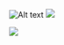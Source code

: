 ![Alt text](https://raw.github.com/potherca-blog/StackOverflow/master/question.13808020.include-an-svg-hosted-on-github-in-markdown/controllers_brief.svg?sanitize=true)
<img src="http://debeissat.nicolas.free.fr/images_svg/circle_3d.svg">

<img src="http://debeissat.nicolas.free.fr/images_svg/logo_cube_3d.svg">
